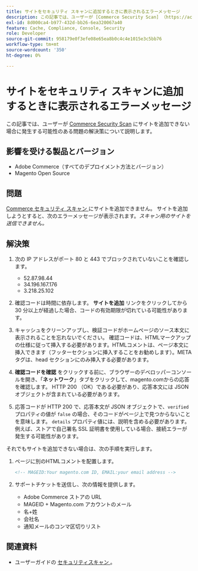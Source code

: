 ```yaml
---
title: サイトをセキュリティ スキャンに追加するときに表示されるエラーメッセージ
description: この記事では、ユーザーが [Commerce Security Scan] （https://account.magento.com/scanner/dashboard/）にサイトを追加できない場合に発生する可能性のある問題の解決策を説明します。
exl-id: 8d000ca4-b977-432d-bb26-6ea320067a40
feature: Cache, Compliance, Console, Security
role: Developer
source-git-commit: 958179e0f3efe08e65ea8b0c4c4e1015e3c5bb76
workflow-type: tm+mt
source-wordcount: '350'
ht-degree: 0%

---
```


# サイトをセキュリティ スキャンに追加するときに表示されるエラーメッセージ

この記事では、ユーザーが [Commerce Security Scan](https://account.magento.com/scanner/dashboard/) にサイトを追加できない場合に発生する可能性のある問題の解決策について説明します。

## 影響を受ける製品とバージョン

* Adobe Commerce（すべてのデプロイメント方法とバージョン）
* Magento Open Source

## 問題

[Commerce セキュリティ スキャン ](https://account.magento.com/scanner/dashboard/) にサイトを追加できません。 サイトを追加しようとすると、次のエラーメッセージが表示されます。*スキャン用のサイトを送信できません。*

## 解決策

1. 次の IP アドレスがポート 80 と 443 でブロックされていないことを確認します。
   * 52.87.98.44
   * 34.196.167.176
   * 3.218.25.102

1. 確認コードは時間に依存します。 **サイトを追加** リンクをクリックしてから 30 分以上が経過した場合、コードの有効期限が切れている可能性があります。
1. キャッシュをクリーンアップし、検証コードがホームページのソース本文に表示されることを忘れないでください。 確認コードは、HTMLマークアップの仕様に従って挿入する必要があります。HTMLコメントは、ページ本文に挿入できます（フッターセクションに挿入することをお勧めします）。META タグは、head セクションにのみ挿入する必要があります。
1. **確認コードを確認** をクリックする前に、ブラウザーのデベロッパーコンソールを開き、「**ネットワーク**」タブをクリックして、magento.comからの応答を確認します。 HTTP 200 （OK）である必要があり、応答本文には JSON オブジェクトが含まれている必要があります。
1. 応答コードが HTTP 200 で、応答本文が JSON オブジェクトで、`verified` プロパティの値が `false` の場合、そのコードがページ上で見つからないことを意味します。 `details` プロパティ値には、説明を含める必要があります。 例えば、ストアで自己署名 SSL 証明書を使用している場合、接続エラーが発生する可能性があります。

それでもサイトを追加できない場合は、次の手順を実行します。

1. ページに別のHTMLコメントを配置します。

   ```HTML
   <!-- MAGEID:Your magento.com ID, EMAIL:your email address -->
   ```

1. サポートチケットを送信し、次の情報を提供します。
   * Adobe Commerce ストアの URL
   * MAGEID + Magento.com アカウントのメール
   * 名+姓
   * 会社名
   * 通知メールのコンマ区切りリスト

## 関連資料

* ユーザーガイドの [ セキュリティスキャン ](https://docs.magento.com/user-guide/magento/security-scan.html)。
